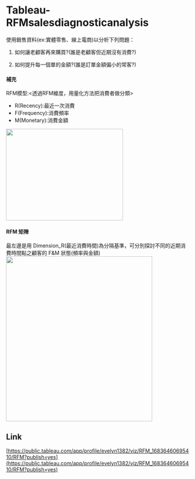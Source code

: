 # Tableau-RFMsalesdiagnosticanalysis
使用銷售資料(ex:實體零售、線上電商)以分析下列問題：

1. 如何讓老顧客再來購買?(誰是老顧客但近期沒有消費?)

2. 如何提升每一個單的金額?(誰是訂單金額偏小的常客?)

#### 補充
RFM模型:<透過RFM維度，用量化方法把消費者做分類>
* R(Recency):最近一次消費
* F(Frequency):消費頻率
* M(Monetary):消費金額

<img width="320" height="250" src="https://github.com/EvelynWANG1113/Tableau-RFMsalesdiagnosticanalysis/blob/main/RFM.png"/>


#### RFM 矩陣
最左邊是用 Dimension_R(最近消費時間)為分隔基準，可分別探討不同的近期消費時間點之顧客的 F&M 狀態(頻率與金額)
<img width="400" height="450" src="https://github.com/EvelynWANG1113/Tableau-RFMsalesdiagnosticanalysis/blob/main/RFM%E7%9F%A9%E9%99%A3.png"/>

## Link
[https://public.tableau.com/app/profile/evelyn1382/viz/RFM_16836460695410/RFM?publish=yes](https://public.tableau.com/app/profile/evelyn1382/viz/RFM_16836460695410/RFM?publish=yes)

